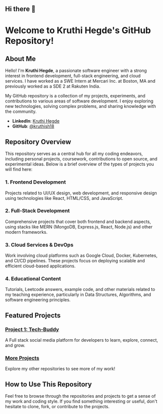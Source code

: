 ## Hi there 👋

# Welcome to Kruthi Hegde's GitHub Repository!


## About Me

Hello! I'm **Kruthi Hegde**, a passionate software engineer with a strong interest in frontend development, full-stack engineering, and cloud services. I have worked as a SWE Intern at Mercari Inc. at Boston, MA and previously worked as a SDE 2 at Rakuten India.

My GitHub repository is a collection of my projects, experiments, and contributions to various areas of software development. I enjoy exploring new technologies, solving complex problems, and sharing knowledge with the community.

- **LinkedIn**: [Kruthi Hegde](https://www.linkedin.com/in/kruthihegde/)
- **GitHub**: [@kruthish18](https://github.com/kruthish18)

## Repository Overview

This repository serves as a central hub for all my coding endeavors, including personal projects, coursework, contributions to open source, and experimental ideas. Below is a brief overview of the types of projects you will find here:

### 1. **Frontend Development**
Projects related to UI/UX design, web development, and responsive design using technologies like React, HTML/CSS, and JavaScript.

### 2. **Full-Stack Development**
Comprehensive projects that cover both frontend and backend aspects, using stacks like MERN (MongoDB, Express.js, React, Node.js) and other modern frameworks.

### 3. **Cloud Services & DevOps**
Work involving cloud platforms such as Google Cloud, Docker, Kubernetes, and CI/CD pipelines. These projects focus on deploying scalable and efficient cloud-based applications.

### 4. **Educational Content**
Tutorials, Leetcode answers, example code, and other materials related to my teaching experience, particularly in Data Structures, Algorithms, and software engineering principles.

## Featured Projects

### [Project 1: Tech-Buddy](https://github.com/kruthish18/tech-buddy)
A Full stack social media platform for developers to learn, explore, connect, and grow.


### [More Projects](https://github.com/kruthish18?tab=repositories)
Explore my other repositories to see more of my work!

## How to Use This Repository

Feel free to browse through the repositories and projects to get a sense of my work and coding style. If you find something interesting or useful, don't hesitate to clone, fork, or contribute to the projects.



<!--
**kruthish18/kruthish18** is a ✨ _special_ ✨ repository because its `README.md` (this file) appears on your GitHub profile.

Here are some ideas to get you started:

- 🔭 I’m currently working on ...
- 🌱 I’m currently learning ...
- 👯 I’m looking to collaborate on ...
- 🤔 I’m looking for help with ...
- 💬 Ask me about ...
- 📫 How to reach me: ...
- 😄 Pronouns: ...
- ⚡ Fun fact: ...
-->
